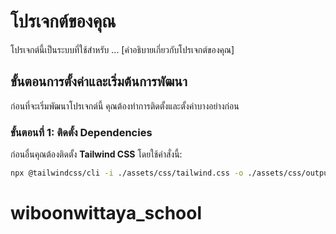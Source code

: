 # โปรเจกต์ของคุณ

โปรเจกต์นี้เป็นระบบที่ใช้สำหรับ ... [คำอธิบายเกี่ยวกับโปรเจกต์ของคุณ]

## ขั้นตอนการตั้งค่าและเริ่มต้นการพัฒนา

ก่อนที่จะเริ่มพัฒนาโปรเจกต์นี้ คุณต้องทำการติดตั้งและตั้งค่าบางอย่างก่อน

### ขั้นตอนที่ 1: ติดตั้ง Dependencies

ก่อนอื่นคุณต้องติดตั้ง **Tailwind CSS** โดยใช้คำสั่งนี้:

```bash
npx @tailwindcss/cli -i ./assets/css/tailwind.css -o ./assets/css/output.css --watch
```
# wiboonwittaya_school
